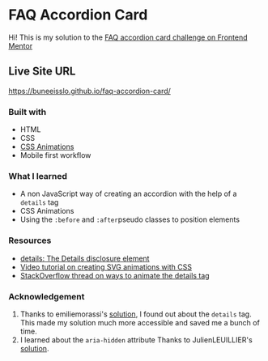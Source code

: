 # FAQ Accordion Card

Hi! This is my solution to the [FAQ accordion card challenge on Frontend Mentor](https://www.frontendmentor.io/challenges/faq-accordion-card-XlyjD0Oam)

## Live Site URL 

https://buneeisslo.github.io/faq-accordion-card/

### Built with
- HTML
- CSS
- [CSS Animations](https://developer.mozilla.org/en-US/docs/Web/CSS/CSS_Animations/Using_CSS_animations)
- Mobile first workflow

### What I learned
- A non JavaScript way of creating an accordion with the help of a `details` tag
- CSS Animations
- Using the `:before` and `:after`pseudo classes to position elements

### Resources
- [details: The Details disclosure element](https://developer.mozilla.org/en-US/docs/Web/HTML/Element/details)
- [Video tutorial on creating SVG animations with CSS](https://www.youtube.com/watch?v=UTHgr6NLeEw)
- [StackOverflow thread on ways to animate the details tag](https://stackoverflow.com/questions/38213329/how-to-add-css3-transition-with-html5-details-summary-tag-reveal)

### Acknowledgement
1. Thanks to emiliemorassi's [solution](https://github.com/emiliemorassi/faq-accordion-card), I found out about the `details` tag. This made my solution much more accessible and saved me a bunch of time.
2. I learned about the `aria-hidden` attribute Thanks to JulienLEUILLIER's [solution](https://github.com/JulienLEUILLIER/fem-accordion-main).
